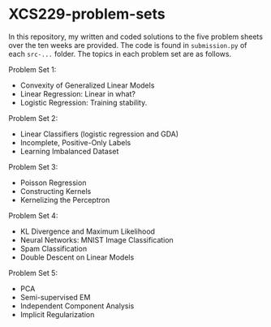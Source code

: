 # XCS229-problem-sets

In this repository, my written and coded solutions to the five problem sheets over the ten weeks are provided. The code is found in `submission.py` of each `src-...` folder. The topics in each problem set are as follows.

Problem Set 1:
- Convexity of Generalized Linear Models
- Linear Regression: Linear in what?
- Logistic Regression: Training stability.

Problem Set 2:
- Linear Classifiers (logistic regression and GDA)
- Incomplete, Positive-Only Labels
- Learning Imbalanced Dataset

Problem Set 3:
- Poisson Regression
- Constructing Kernels
- Kernelizing the Perceptron

Problem Set 4:
- KL Divergence and Maximum Likelihood
- Neural Networks: MNIST Image Classification
- Spam Classification
- Double Descent on Linear Models

Problem Set 5:
- PCA
- Semi-supervised EM
- Independent Component Analysis
- Implicit Regularization
